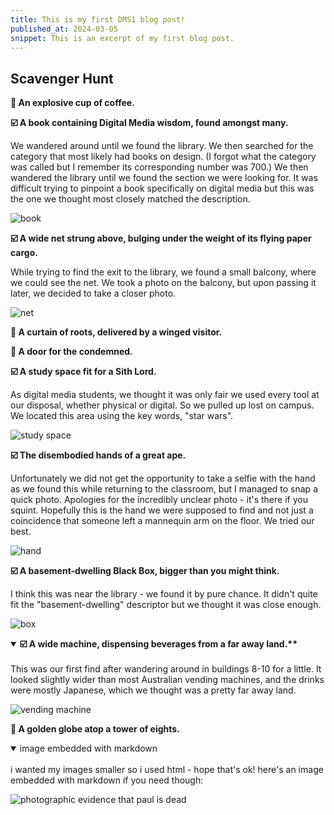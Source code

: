 ```yaml
---
title: This is my first DMS1 blog post!
published_at: 2024-03-05
snippet: This is an excerpt of my first blog post.
---
```


## Scavenger Hunt

**🔲 An explosive cup of coffee.**

**☑️ A book containing Digital Media wisdom, found amongst many.**

We wandered around until we found the library. We then searched for the category that most likely had books on design. (I forgot what the category was called but I remember its corresponding number was 700.) We then wandered the library until we found the section we were looking for. It was difficult trying to pinpoint a book specifically on digital media but this was the one we thought most closely matched the description.

![book](/w01/book.jpg)

**☑️ A wide net strung above, bulging under the weight of its flying paper cargo.**

While trying to find the exit to the library, we found a small balcony, where we could see the net. We took a photo on the balcony, but upon passing it later, we decided to take a closer photo.

![net](/w01/net.jpg)

**🔲 A curtain of roots, delivered by a winged visitor.**

**🔲 A door for the condemned.**

**☑️ A study space fit for a Sith Lord.**

As digital media students, we thought it was only fair we used every tool at our disposal, whether physical or digital. So we pulled up lost on campus. We located this area using the key words, "star wars". 

![study space](/w01/sith.jpg)

**☑️ The disembodied hands of a great ape.**

Unfortunately we did not get the opportunity to take a selfie with the hand as we found this while returning to the classroom, but I managed to snap a quick photo. Apologies for the incredibly unclear photo - it's there if you squint. Hopefully this is the hand we were supposed to find and not just a coincidence that someone left a mannequin arm on the floor. We tried our best. 

![hand](/w01/hand.jpg)

**☑️ A basement-dwelling Black Box, bigger than you might think.**

I think this was near the library - we found it by pure chance. It didn't quite fit the "basement-dwelling" descriptor but we thought it was close enough. 

![box](/w01/box.jpg)

<details open>
<summary><b>☑️ A wide machine, dispensing beverages from a far away land.** </b></summary>
<br>
This was our first find after wandering around in buildings 8-10 for a little. It looked slightly wider than most Australian vending machines, and the drinks were mostly Japanese, which we thought was a pretty far away land.
<br>

![vending machine](/w01/drink.jpg)

**🔲 A golden globe atop a tower of eights.**


<details open>
<summary>image embedded with markdown</summary>
<br>
i wanted my images smaller so i used html - hope that's ok! here's an image embedded with markdown if you need though:
<br>

![photographic evidence that paul is dead](/w01/01.jpg)

</details>
